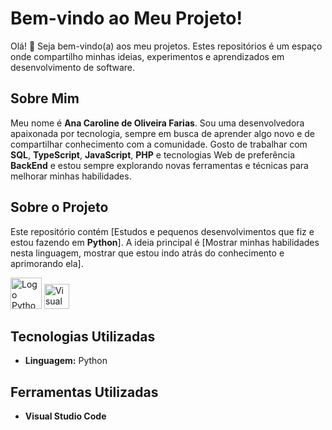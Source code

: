 # Bem-vindo ao Meu Projeto!

Olá! 👋 Seja bem-vindo(a) aos meu projetos. Estes repositórios é um espaço onde compartilho minhas ideias, experimentos e aprendizados em desenvolvimento de software.

## Sobre Mim

Meu nome é **Ana Caroline de Oliveira Farias**. Sou uma desenvolvedora apaixonada por tecnologia, sempre em busca de aprender algo novo e de compartilhar conhecimento com a comunidade. Gosto de trabalhar com **SQL**, **TypeScript**, **JavaScript**, **PHP** e tecnologias Web de preferência **BackEnd** e estou sempre explorando novas ferramentas e técnicas para melhorar minhas habilidades.

## Sobre o Projeto

Este repositório contém [Estudos e pequenos desenvolvimentos que fiz e estou fazendo em **Python**]. A ideia principal é [Mostrar minhas habilidades nesta linguagem, mostrar que estou indo atrás do conhecimento e aprimorando ela]. 

<img src="https://upload.wikimedia.org/wikipedia/commons/c/c3/Python-logo-notext.svg" alt="Logo Python" width="50"> <img src="https://cdn.jsdelivr.net/gh/devicons/devicon/icons/vscode/vscode-original.svg" alt="Visual Studio Code" width="40" height="40">

## Tecnologias Utilizadas

- **Linguagem:** Python

## Ferramentas Utilizadas
- **Visual Studio Code**

